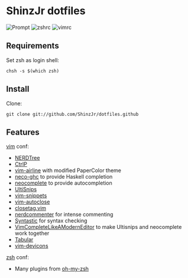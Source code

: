 ShinzJr dotfiles
================

![Prompt](https://gist.github.com/ShinzJr/86ab39dd02c37da90f04211ccb7aa6e6/raw/57b49e400ef14f5f404b2f3efb50afe14422407a/s1.png)
![zshrc](https://gist.github.com/ShinzJr/86ab39dd02c37da90f04211ccb7aa6e6/raw/57b49e400ef14f5f404b2f3efb50afe14422407a/s2.png)
![vimrc](https://gist.github.com/ShinzJr/86ab39dd02c37da90f04211ccb7aa6e6/raw/57b49e400ef14f5f404b2f3efb50afe14422407a/s3.png)

Requirements
------------

Set zsh as login shell:

    chsh -s $(which zsh)

Install
-------

Clone:

    git clone git://github.com/ShinzJr/dotfiles.github

Features
--------

[vim](http://www.vim.org) conf:

* [NERDTree](http://github.com/scrooloose/nerdtree)
* [CtrlP](http://github.com/ctrlpvim/ctrlp)
* [vim-airline](http://github.com/vim-airline/vim-airline) with modified PaperColor theme
* [neco-ghc](http://github.com/eagletmt/neco-ghc) to provide Haskell completion
* [neocomplete](http://github.com/Shougo/neocomplete) to provide autocompletion
* [UltiSnips](http://github.com/SirVer/ultisnips)
* [vim-snippets](http://github.com/honza/vim-snippets)
* [vim-autoclose](http://github.com/Townk/autoclose)
* [closetag.vim](http://github.com/vim-scripts/closetag.vim)
* [nerdcommenter](http://github.com/scrooloose/nerdommenter) for intense commenting
* [Syntastic](http://github.com/scrooloose/syntastic) for syntax checking
* [VimCompleteLikeAModernEditor](http://github.com/jordwalke/VimCompleteLikeAModernEditor) to make Ultisnips and neocomplete work together
* [Tabular](http://github.com/godlygeek/tabular)
* [vim-devicons](http://github.com/ryanoasis/vim-devicons)

[zsh](http://www.zsh.org) conf:

* Many plugins from [oh-my-zsh](http://github.com/robbyrussell/oh-my-zsh)
